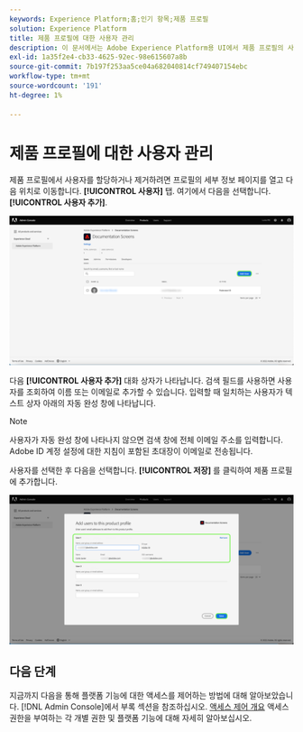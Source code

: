 ```yaml
---
keywords: Experience Platform;홈;인기 항목;제품 프로필
solution: Experience Platform
title: 제품 프로필에 대한 사용자 관리
description: 이 문서에서는 Adobe Experience Platform용 UI에서 제품 프로필의 사용자를 관리하는 방법을 보여줍니다.
exl-id: 1a35f2e4-cb33-4625-92ec-98e615607a8b
source-git-commit: 7b197f253aa5ce04a682040814cf749407154ebc
workflow-type: tm+mt
source-wordcount: '191'
ht-degree: 1%

---
```


# 제품 프로필에 대한 사용자 관리

제품 프로필에서 사용자를 할당하거나 제거하려면 프로필의 세부 정보 페이지를 열고 다음 위치로 이동합니다. **[!UICONTROL 사용자]** 탭. 여기에서 다음을 선택합니다. **[!UICONTROL 사용자 추가]**.

![사용자 추가](../images/add-user.png)

다음 **[!UICONTROL 사용자 추가]** 대화 상자가 나타납니다. 검색 필드를 사용하면 사용자를 조회하여 이름 또는 이메일로 추가할 수 있습니다. 입력할 때 일치하는 사용자가 텍스트 상자 아래의 자동 완성 창에 나타납니다.

>[!NOTE]
>
>사용자가 자동 완성 창에 나타나지 않으면 검색 창에 전체 이메일 주소를 입력합니다. Adobe ID 계정 설정에 대한 지침이 포함된 초대장이 이메일로 전송됩니다.

사용자를 선택한 후 다음을 선택합니다. **[!UICONTROL 저장]** 를 클릭하여 제품 프로필에 추가합니다.

![save-user](../images/save-user.png)

## 다음 단계

지금까지 다음을 통해 플랫폼 기능에 대한 액세스를 제어하는 방법에 대해 알아보았습니다. [!DNL Admin Console]에서 부록 섹션을 참조하십시오. [액세스 제어 개요](../home.md) 액세스 권한을 부여하는 각 개별 권한 및 플랫폼 기능에 대해 자세히 알아보십시오.
